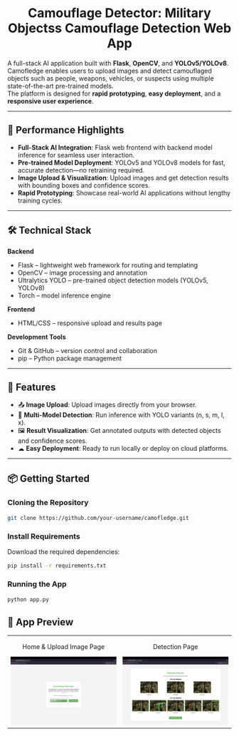 <div align="center">

# Camouflage Detector: Military Objectss Camouflage Detection Web App

</div>

A full-stack AI application built with **Flask**, **OpenCV**, and **YOLOv5/YOLOv8**.  
Camofledge enables users to upload images and detect camouflaged objects such as people, weapons, vehicles, or suspects using multiple state-of-the-art pre-trained models.  
The platform is designed for **rapid prototyping**, **easy deployment**, and a **responsive user experience**.

---

## 🎯 Performance Highlights

- **Full-Stack AI Integration**: Flask web frontend with backend model inference for seamless user interaction.
- **Pre-trained Model Deployment**: YOLOv5 and YOLOv8 models for fast, accurate detection—no retraining required.
- **Image Upload & Visualization**: Upload images and get detection results with bounding boxes and confidence scores.
- **Rapid Prototyping**: Showcase real-world AI applications without lengthy training cycles.

---

## 🛠️ Technical Stack

**Backend**

- Flask – lightweight web framework for routing and templating
- OpenCV – image processing and annotation
- Ultralytics YOLO – pre-trained object detection models (YOLOv5, YOLOv8)
- Torch – model inference engine

**Frontend**

- HTML/CSS – responsive upload and results page

**Development Tools**

- Git & GitHub – version control and collaboration
- pip – Python package management

---

## 🚀 Features

- 📤 **Image Upload**: Upload images directly from your browser.
- 🤖 **Multi-Model Detection**: Run inference with YOLO variants (n, s, m, l, x).
- 🖼 **Result Visualization**: Get annotated outputs with detected objects and confidence scores.
- ☁ **Easy Deployment**: Ready to run locally or deploy on cloud platforms.

---

## 📦 Getting Started

### Cloning the Repository

```bash
git clone https://github.com/your-username/camofledge.git
```

### Install Requirements

Download the required dependencies:

```bash
pip install -r requirements.txt
```

### Running the App

```bash
python app.py
```

## 📸 App Preview

<table width="100%"> 
<tr>
<td width="50%">      
<p align="center">
  Home & Upload Image Page
</p>
<img src="https://github.com/Varshanth2025/military-camouflaged-object-detection/blob/main/static/images/home%20and%20image%20uploading%20page.png">
</td> 
<td width="50%">
<p align="center">
  Detection Page
</p>
<img src="https://github.com/Varshanth2025/military-camouflaged-object-detection/blob/main/static/images/detection.png">  
</td>
</tr>
</table>
